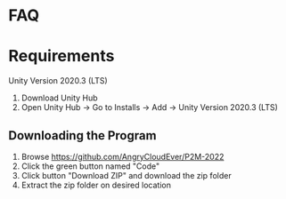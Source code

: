 # FAQ

# Requirements
Unity Version 2020.3 (LTS)

1. Download Unity Hub
2. Open Unity Hub -> Go to Installs -> Add -> Unity Version 2020.3 (LTS)

## Downloading the Program
1. Browse https://github.com/AngryCloudEver/P2M-2022
2. Click the green button named "Code"
3. Click button "Download ZIP" and download the zip folder
4. Extract the zip folder on desired location